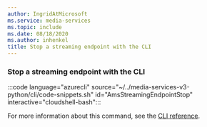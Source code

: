 ```yaml
---
author: IngridAtMicrosoft
ms.service: media-services
ms.topic: include
ms.date: 08/18/2020
ms.author: inhenkel
title: Stop a streaming endpoint with the CLI
---
```


### Stop a streaming endpoint with the CLI

:::code language="azurecli" source="~/../media-services-v3-python/cli/code-snippets.sh" id="AmsStreamingEndpointStop" interactive="cloudshell-bash":::

For more information about this command, see the [CLI reference](/cli/azure/ams/streaming-endpoint?view=azure-cli-latest&preserve-view=true#az-ams-streaming-endpoint-stop).
